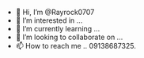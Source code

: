 - 👋 Hi, I’m @Rayrock0707
- 👀 I’m interested in ...
- 🌱 I’m currently learning ...
- 💞️ I’m looking to collaborate on ...
- 📫 How to reach me .. 09138687325.

<!---
Rayrock0707/Rayrock0707 is a ✨ special ✨ repository because its `README.md` (this file) appears on your GitHub profile.
You can click the Preview link to take a look at your changes.
--->
